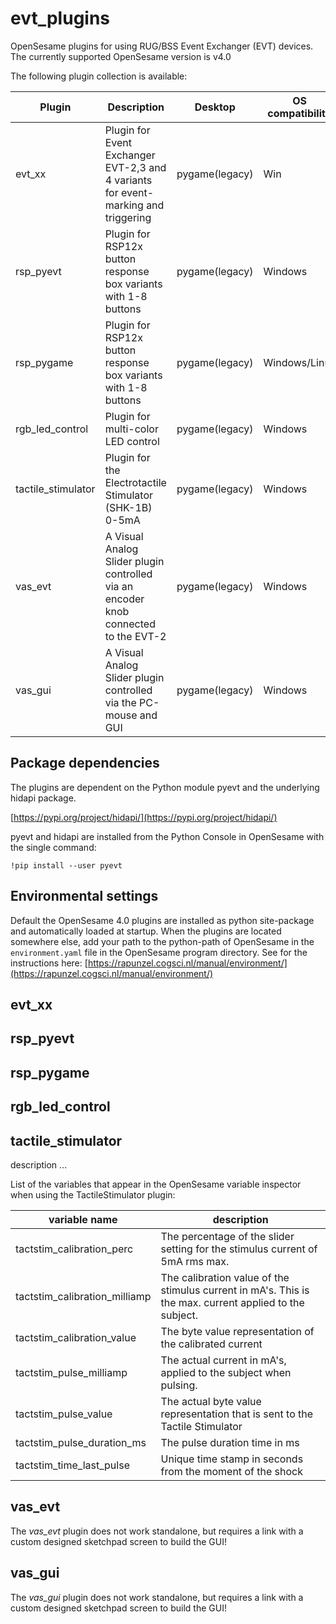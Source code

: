 # evt_plugins
OpenSesame plugins for using RUG/BSS Event Exchanger (EVT) devices.
The currently supported OpenSesame version is v4.0

The following plugin collection is available:

Plugin | Description | Desktop | OS compatibility | Status
------ | ----------- | ------- | ---------------- | ------
evt_xx | Plugin for Event Exchanger EVT-2,3 and 4 variants for event-marking and triggering | pygame(legacy) | Win | not validated
rsp_pyevt | Plugin for RSP12x button response box variants with 1-8 buttons | pygame(legacy) | Windows | not validated
rsp_pygame | Plugin for RSP12x button response box variants with 1-8 buttons | pygame(legacy) | Windows/Linux | validated
rgb_led_control | Plugin for multi-color LED control | pygame(legacy) | Windows | not validated
tactile_stimulator | Plugin for the Electrotactile Stimulator (SHK-1B) 0-5mA | pygame(legacy) | Windows | not validated
vas_evt | A Visual Analog Slider plugin controlled via an encoder knob connected to the EVT-2 | pygame(legacy) | Windows | not validated
vas_gui | A Visual Analog Slider plugin controlled via the PC-mouse and GUI | pygame(legacy) | Windows | not validated

## Package dependencies
The plugins are dependent on the Python module pyevt and the underlying hidapi package.

[https://pypi.org/project/hidapi/](https://pypi.org/project/hidapi/)

pyevt and hidapi are installed from the Python Console in OpenSesame with the single command:

`!pip install --user pyevt`

## Environmental settings
Default the OpenSesame 4.0 plugins are installed as python site-package and automatically loaded at startup.
When the plugins are located somewhere else, add your path to the python-path of OpenSesame in the `environment.yaml` file in the OpenSesame program directory. See for the instructions here: [https://rapunzel.cogsci.nl/manual/environment/](https://rapunzel.cogsci.nl/manual/environment/) 

## evt_xx

## rsp_pyevt

## rsp_pygame

## rgb_led_control

## tactile_stimulator
description ...

List of the variables that appear in the OpenSesame variable inspector when using the TactileStimulator plugin:

variable name | description
------------- | -----------
tactstim_calibration_perc | The percentage of the slider setting for the stimulus current of 5mA rms  max.
tactstim_calibration_milliamp | The calibration value of the stimulus current in mA's. This is the max. current applied to the subject.
tactstim_calibration_value | The byte value representation of the calibrated current
tactstim_pulse_milliamp | The actual current in mA's, applied to the subject when pulsing.
tactstim_pulse_value | The actual byte value representation that is sent to the Tactile Stimulator
tactstim_pulse_duration_ms | The pulse duration time in ms
tactstim_time_last_pulse | Unique time stamp in seconds from the moment of the shock

## vas_evt
The *vas_evt* plugin does not work standalone, but requires a link with a custom designed sketchpad screen to build the GUI!

## vas_gui
The *vas_gui* plugin does not work standalone, but requires a link with a custom designed sketchpad screen to build the GUI!
